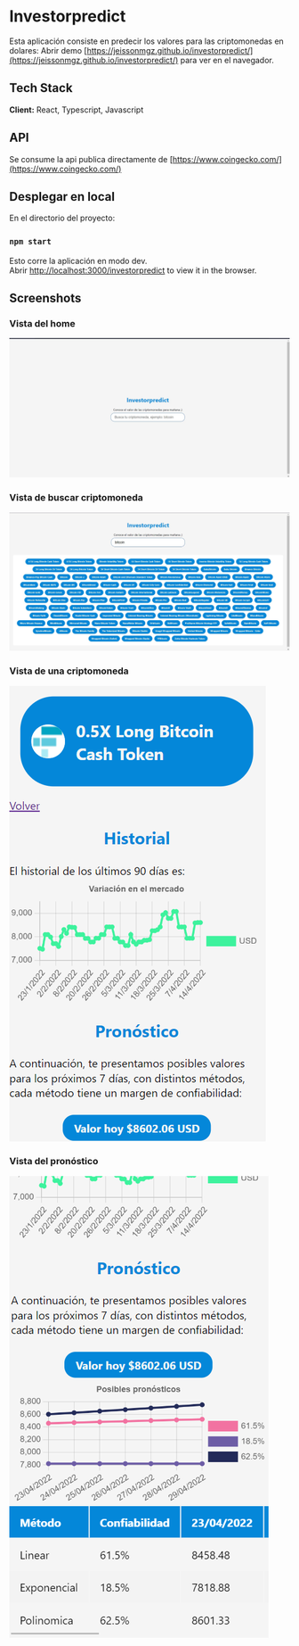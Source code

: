 # Investorpredict
Esta aplicación consiste en predecir los valores para las criptomonedas en dolares:
Abrir demo [https://jeissonmgz.github.io/investorpredict/](https://jeissonmgz.github.io/investorpredict/) para ver en el navegador.
## Tech Stack

**Client:** React, Typescript, Javascript

## API
Se consume la api publica directamente de [https://www.coingecko.com/](https://www.coingecko.com/)

## Desplegar en local

En el directorio del proyecto:

### `npm start`

Esto corre la aplicación en modo dev.\
Abrir [http://localhost:3000/investorpredict](http://localhost:3000/investorpredict) to view it in the browser.


## Screenshots

### **Vista del home**	
![Vista del home](https://github.com/jeissonmgz/investorpredict/blob/main/static/img/home.jpg)

### **Vista de buscar criptomoneda**	
![Vista de buscar criptomoneda](https://github.com/jeissonmgz/investorpredict/blob/main/static/img/buscar.jpg)

### **Vista de una criptomoneda**	
![Vista de una criptomoneda](https://github.com/jeissonmgz/investorpredict/blob/main/static/img/ver_cripto.png)

### **Vista del pronóstico**
![Vista del pronóstico](https://github.com/jeissonmgz/investorpredict/blob/main/static/img/ver_pronostico.png)
